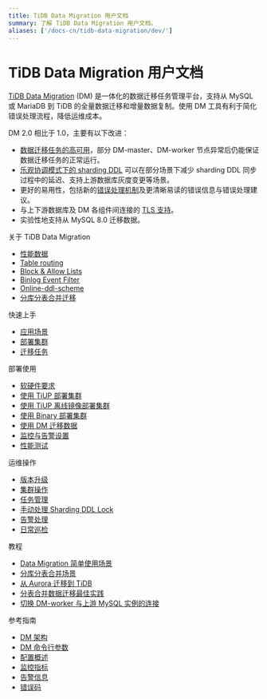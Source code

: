 ```yaml
---
title: TiDB Data Migration 用户文档
summary: 了解 TiDB Data Migration 用户文档。
aliases: ['/docs-cn/tidb-data-migration/dev/']
---
```


# TiDB Data Migration 用户文档

[TiDB Data Migration](https://github.com/pingcap/dm) (DM) 是一体化的数据迁移任务管理平台，支持从 MySQL 或 MariaDB 到 TiDB 的全量数据迁移和增量数据复制。使用 DM 工具有利于简化错误处理流程，降低运维成本。

DM 2.0 相比于 1.0，主要有以下改进：

- [数据迁移任务的高可用](overview.md#高可用)，部分 DM-master、DM-worker 节点异常后仍能保证数据迁移任务的正常运行。
- [乐观协调模式下的 sharding DDL](feature-shard-merge-optimistic.md) 可以在部分场景下减少 sharding DDL 同步过程中的延迟、支持上游数据库灰度变更等场景。
- 更好的易用性，包括新的[错误处理机制](handle-failed-sql-statements.md)及更清晰易读的错误信息与错误处理建议。
- 与上下游数据库及 DM 各组件间连接的 [TLS 支持](enable-tls.md)。
- 实验性地支持从 MySQL 8.0 迁移数据。

<NavColumns>
<NavColumn>
<ColumnTitle>关于 TiDB Data Migration</ColumnTitle>

- [性能数据](benchmark-v1.0-ga.md)
- [Table routing](key-features.md#table-routing)
- [Block & Allow Lists](key-features.md#block--allow-table-lists)
- [Binlog Event Filter](key-features.md#binlog-event-filter)
- [Online-ddl-scheme](feature-online-ddl-scheme.md)
- [分库分表合并迁移](feature-shard-merge.md)

</NavColumn>

<NavColumn>
<ColumnTitle>快速上手</ColumnTitle>

- [应用场景](scenarios.md)
- [部署集群](quick-start-with-dm.md)
- [迁移任务](migrate-data-using-dm.md)

</NavColumn>

<NavColumn>
<ColumnTitle>部署使用</ColumnTitle>

- [软硬件要求](hardware-and-software-requirements.md)
- [使用 TiUP 部署集群](deploy-a-dm-cluster-using-tiup.md)
- [使用 TiUP 离线镜像部署集群](deploy-a-dm-cluster-using-tiup-offline.md)
- [使用 Binary 部署集群](deploy-a-dm-cluster-using-binary.md)
- [使用 DM 迁移数据](migrate-data-using-dm.md)
- [监控与告警设置](monitor-a-dm-cluster.md)
- [性能测试](performance-test.md)

</NavColumn>

<NavColumn>
<ColumnTitle>运维操作</ColumnTitle>

- [版本升级](manually-upgrade-dm-1.0-to-2.0.md)
- [集群操作](maintain-dm-using-tiup.md)
- [任务管理](dmctl-introduction.md)
- [手动处理 Sharding DDL Lock](manually-handling-sharding-ddl-locks.md)
- [告警处理](handle-alerts.md)
- [日常巡检](daily-check.md)

</NavColumn>

<NavColumn>
<ColumnTitle>教程</ColumnTitle>

- [Data Migration 简单使用场景](usage-scenario-simple-migration.md)
- [分库分表合并场景](usage-scenario-shard-merge.md)
- [从 Aurora 迁移到 TiDB](migrate-from-mysql-aurora.md)
- [分表合并数据迁移最佳实践](shard-merge-best-practices.md)
- [切换 DM-worker 与上游 MySQL 实例的连接](usage-scenario-master-slave-switch.md)

</NavColumn>

<NavColumn>
<ColumnTitle>参考指南</ColumnTitle>

- [DM 架构](overview.md)
- [DM 命令行参数](command-line-flags.md)
- [配置概述](config-overview.md)
- [监控指标](monitor-a-dm-cluster.md)
- [告警信息](alert-rules.md)
- [错误码](error-handling.md#常见故障处理方法)

</NavColumn>

</NavColumns>
